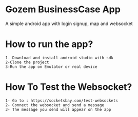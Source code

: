 # Gozem BusinessCase App
A simple android app with login signup, map and websocket
# How to run the app? 
    1- Download and install android studio with sdk
    2-Clone the project
    3-Run the app on Emulator or real device
# How To Test the Websocket? 
    1- Go to : https://socketsbay.com/test-websockets
    2- Connect the websocket and send a message
    3- The message you send will appear on the app
